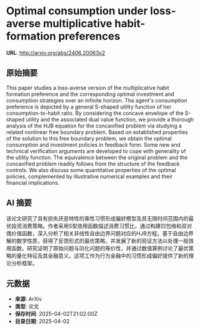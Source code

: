 # Optimal consumption under loss-averse multiplicative habit-formation preferences

**URL**: http://arxiv.org/abs/2406.20063v2

## 原始摘要

This paper studies a loss-averse version of the multiplicative habit
formation preference and the corresponding optimal investment and consumption
strategies over an infinite horizon. The agent's consumption preference is
depicted by a general S-shaped utility function of her consumption-to-habit
ratio. By considering the concave envelope of the S-shaped utility and the
associated dual value function, we provide a thorough analysis of the HJB
equation for the concavified problem via studying a related nonlinear free
boundary problem. Based on established properties of the solution to this free
boundary problem, we obtain the optimal consumption and investment policies in
feedback form. Some new and technical verification arguments are developed to
cope with generality of the utility function. The equivalence between the
original problem and the concavified problem readily follows from the structure
of the feedback controls. We also discuss some quantitative properties of the
optimal policies, complemented by illustrative numerical examples and their
financial implications.


## AI 摘要

该论文研究了具有损失厌恶特性的乘性习惯形成偏好模型及其无限时间范围内的最优投资消费策略。作者采用S型效用函数描述消费习惯比，通过构建凹包络和双对偶价值函数，深入分析了相关非线性自由边界问题对应的HJB方程。基于自由边界解的数学性质，获得了反馈形式的最优策略，并发展了新的验证方法以处理一般效用函数。研究证明了原始问题与凹化问题的等价性，并通过数值算例讨论了最优策略的量化特征及其金融意义。这项工作为行为金融中的习惯形成偏好提供了新的理论分析框架。

## 元数据

- **来源**: ArXiv
- **类型**: 论文
- **保存时间**: 2025-04-02T21:02:00Z
- **目录日期**: 2025-04-02
